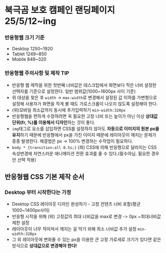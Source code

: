 # 북극곰 보호 캠페인 랜딩페이지 25/5/12~ing
### 반응형웹 크기 기준
* Desktop 1250~1920
* Tablet 1249~850
* Mobile 849~320
### 반응형웹 주의사항 및 제작 TIP
* 반응형 웹 제작을 위한 첫번째 너비값은 데스크탑에서 화면보다 작은 너비 설정한 선택자를 기준으로 설정한다. 일반 범위값(1000~1600px 사이 기준)
* 위 대상을 찾은 후 `width` -> `max-width`로 변경해서 설정된 값 이하를 가변형으로 설정해 사용자가 화면을 작게 볼 때도 가로스크롤이 나오지 않도록 설정해야 한다.
* (위)모바일 최소값까지 동시에 추가입력하기 `min-width:320px`
* 반응형웹을 편하게 수정하려면 꼭 필요한 고정 너비 또는 높이가 아닌 이상 **상대값단위(fr, %)를 이용해서 디자인**하는 것이 좋다.
* `img`태그로 요소를 삽입하면 CSS를 설정하지 않아도 **자동으로 이미지의 원본 px을 유지**하기 때문에 반응형에서 px을 가진 이미지 때문에 레이아웃이 깨지는 문제가 종종 발생한다. 해결법은 px -> 100% 변경하는 수작업이 필요하다.
* `body * {transition:all 0.5s;}` (좌) CSS에 의해 반응형으로 달라지는 CSS 속성변경에 자연스러운 애니메이션 전환 효과를 줄 수 있다.(필수아님. 필요한 경우만 선택 적용)
## 반응형웹 CSS 기본 제작 순서
### Desktop 부터 시작한다는 가정
* Desktop CSS 레이아웃 디자인 완성하기 - 고정 컨텐츠 너비 포함(평균 1000~1400px사이)
* 반응형 시작을 위해 (위) 고정값의 최대 너비값을 max로 변경 -> 0px ~최대너비값 제한 설정
* 레이아웃이 너무 작아져서 깨지는 걸 막기 위해 최소 너비값 추가 설정 `min-width:320px`
* 그 외 레이아웃에 변화줄 수 있는 px을 이용한 큰 고정 가로세로 크기가 있다면 같은 방식으로 **상대값으로 변경해야 한다!**